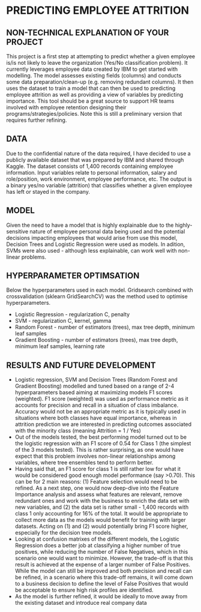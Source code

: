 # PREDICTING EMPLOYEE ATTRITION


## NON-TECHNICAL EXPLANATION OF YOUR PROJECT
This project is a first step at attempting to predict whether a given employee is/is not likely to leave the organization (Yes/No classification problem). It currently leverages employee data created by IBM to get started with modelling. The model assesses existing fields (columns) and conducts some data preparation/clean-up (e.g. removing redundant columns). It then uses the dataset to train a model that can then be used to predicting employee attrition as well as providing a view of variables by predicting importance. This tool should be a great source to support HR teams involved with employee retention designing their programs/strategies/policies. Note this is still a preliminary version that requires further refining. 

## DATA
Due to the confidential nature of the data required, I have decided to use a publicly available dataset that was prepared by IBM and shared through Kaggle. The dataset consists of 1,400 records containing employee information. Input variables relate to personal information, salary and role/position, work environment, employee performance, etc. The output is a binary yes/no variable (attrition) that classifies whether a given employee has left or stayed in the company.

## MODEL 
Given the need to have a model that is highly explainable due to the highly-sensitive nature of employee personal data being used and the potential decisions impacting employees that would arise from use this model,  Decision Trees and Logistic Regression were used as models. In adition, SVMs were also used - although less explainable, can work well with non-linear problems.

## HYPERPARAMETER OPTIMSATION
Below the hyperparameters used in each model. Gridsearch combined with crossvalidation (sklearn GridSearchCV) was the method used to optimise hyperparameters.
- Logistic Regression - regularization C, penalty
- SVM - regularization C, kernel, gamma
- Random Forest - number of estimators (trees), max tree depth, minimum leaf samples
- Gradient Boosting - number of estimators (trees), max tree depth, minimum leaf samples, learning rate

## RESULTS AND FUTURE DEVELOPMENT
- Logistic regression, SVM and Decision Trees (Random Forest and Gradient Boosting) modelled and tuned based on a range of 2-4 hyperparameters based aiming at maximizing models F1 scores (weighted). F1 score (weighted) was used as performance metric as it accounts for precision and recall in a situation of class imbalance. Accuracy would not be an appropriate metric as it is typically used in situations where both classes have equal importance, whereas in attrition prediction we are interested in predicting outcomes associated with the minority class (meaning Attrition = 1 / Yes)
- Out of the models tested, the best performing model turned out to be the logistic regression with an F1 score of 0.54 for Class 1 (the simplest of the 3 models tested). This is rather surprising, as one would have expect that this problem involves non-linear relationships among variables, where tree ensembles tend to perform better.
- Having said that, an F1 score for class 1 is still rather low for what it would be considered good enough model performance (say >0.70). This can be for 2 main reasons: (1) Feature selection would need to be refined. As a next step, one would now deep-dive into the Feature Importance analysis and assess what features are relevant, remove redundant ones and work with the business to enrich the data set with new variables, and (2) the data set is rather small - 1,400 records with class 1 only accounting for 16% of the total. It would be appropriate to collect more data as the models would benefit for training with larger datasets. Acting on (1) and (2) would potentially bring F1 score higher, especially for the decision tree models.
- Looking at confusion matrixes of the different models, the Logistic Regression does a better job at classifying a higher number of true positives, while reducing the number of False Negatives, which in this scenario one would want to minimize. However, the trade-off is that this result is achieved at the expense of a larger number of False Positives. While the model can still be improved and both precision and recall can be refined, in a scenario where this trade-off remains, it will come down to a business decision to define the level of False Positives that would be acceptable to ensure high risk profiles are identified.
- As the model is further refined, it would be ideally to move away from the existing dataset and introduce real company data
